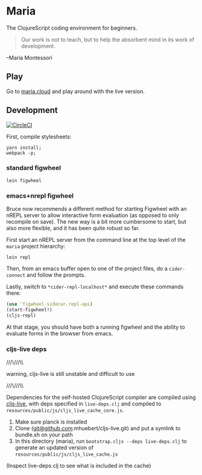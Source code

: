 # Maria

The ClojureScript coding environment for beginners.

>Our work is not to teach, but to help the absorbent mind in its work of development.

–Maria Montessori

## Play

Go to [maria.cloud](maria.cloud) and play around with the live version.

## Development

[![CircleCI](https://circleci.com/gh/mhuebert/maria.svg?style=svg)](https://circleci.com/gh/mhuebert/maria)

First, compile stylesheets:

```
yarn install;
webpack -p;
```

### standard figwheel

``` shell
lein figwheel
```

### emacs+nrepl figwheel

Bruce now recommends a different method for starting Figwheel with an
nREPL server to allow interactive form evaluation (as opposed to only
recompile on save). The new way is a bit more cumbersome to start, but
also more flexible, and it has been quite robust so far.

First start an nREPL server from the command line at the top level of
the `maria` project hierarchy:

``` shell
lein repl
```

Then, from an emacs buffer open to one of the project files, do a
`cider-connect` and follow the prompts.

Lastly, switch to `*cider-repl-localhost*` and execute these commands
there:

``` clojure
(use 'figwheel-sidecar.repl-api)
(start-figwheel!)
(cljs-repl)
```

At that stage, you should have both a running figwheel and the ability
to evaluate forms in the browser from emacs.

### cljs-live deps

///\\\///\\\

warning, cljs-live is still unstable and difficult to use

///\\\///\\\

Dependencies for the self-hosted ClojureScript compiler are compiled using
[cljs-live](https://www.github.com/mhuebert/cljs-live), with deps specified
 in `live-deps.clj` and compiled to `resources/public/js/cljs_live_cache_core.js`.

 1. Make sure planck is installed
 2. Clone (git@github.com:mhuebert/cljs-live.git) and put a symlink to bundle.sh on your path
 3. In this directory (maria), run `bootstrap.cljs --deps live-deps.clj` to generate an updated version of `resources/public/js/cljs_live_cache.js`

 (Inspect live-deps.clj to see what is included in the cache)
